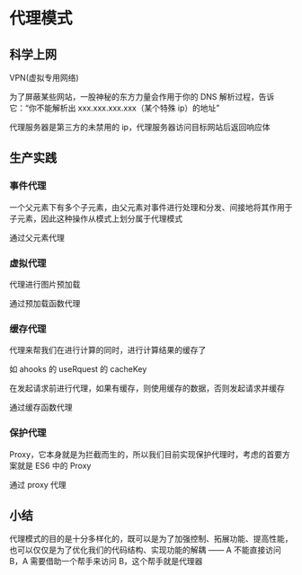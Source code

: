 # 代理模式

## 科学上网

VPN(虚拟专用网络)

为了屏蔽某些网站，一股神秘的东方力量会作用于你的 DNS 解析过程，告诉它：“你不能解析出 xxx.xxx.xxx.xxx（某个特殊 ip）的地址”

代理服务器是第三方的未禁用的 ip，代理服务器访问目标网站后返回响应体

## 生产实践

### 事件代理

一个父元素下有多个子元素，由父元素对事件进行处理和分发、间接地将其作用于子元素，因此这种操作从模式上划分属于代理模式

通过父元素代理

### 虚拟代理

代理进行图片预加载

通过预加载函数代理

### 缓存代理

代理来帮我们在进行计算的同时，进行计算结果的缓存了

如 ahooks 的 useRquest 的 cacheKey

在发起请求前进行代理，如果有缓存，则使用缓存的数据，否则发起请求并缓存

通过缓存函数代理

### 保护代理

Proxy，它本身就是为拦截而生的，所以我们目前实现保护代理时，考虑的首要方案就是 ES6 中的 Proxy

通过 proxy 代理

## 小结

代理模式的目的是十分多样化的，既可以是为了加强控制、拓展功能、提高性能，也可以仅仅是为了优化我们的代码结构、实现功能的解耦 —— A 不能直接访问 B，A 需要借助一个帮手来访问 B，这个帮手就是代理器

